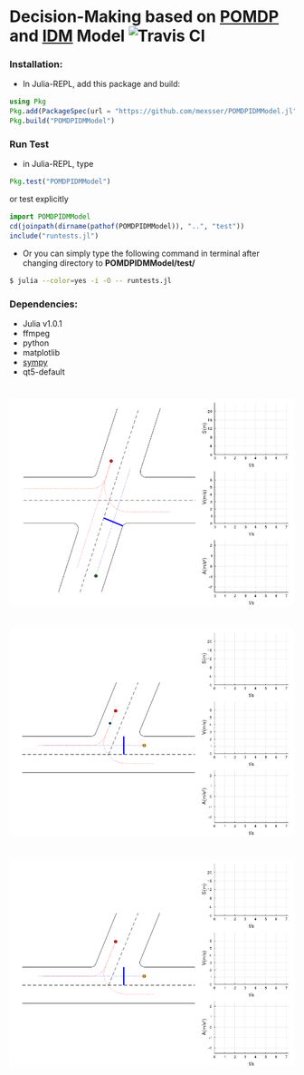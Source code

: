 # Decision-Making based on [POMDP](https://en.wikipedia.org/wiki/Partially_observable_Markov_decision_process) and [IDM](https://en.wikipedia.org/wiki/Intelligent_driver_model) Model ![Travis CI](https://api.travis-ci.org/mexsser/POMDPIDMModel.jl.svg?branch=master)
### Installation:  
- In Julia-REPL, add this package and build:
```julia
using Pkg
Pkg.add(PackageSpec(url = "https://github.com/mexsser/POMDPIDMModel.jl"))
Pkg.build("POMDPIDMModel")
```
### Run Test
- in Julia-REPL, type
```julia
Pkg.test("POMDPIDMModel")
```
or test explicitly
```julia
import POMDPIDMModel
cd(joinpath(dirname(pathof(POMDPIDMModel)), "..", "test"))
include("runtests.jl")
```
- Or you can simply type the following command in terminal after changing directory to **POMDPIDMModel/test/**
```bash
$ julia --color=yes -i -O -- runtests.jl
```
### Dependencies:
- Julia v1.0.1  
- ffmpeg
- python
- matplotlib
- [sympy](https://github.com/sympy/sympy)
- qt5-default
#
![Crossroad](test/output/Crossroad.R1R3.Passive.gif)
#
![TJunction](test/output/TJunction.R1R3.Passive.gif)
#
![TJunction](test/output/TJunction.R1R2.Passive.gif)
